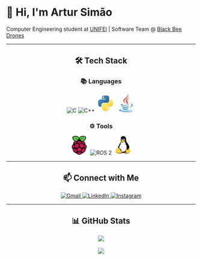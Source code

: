# 👋 Hi, I'm Artur Simão

Computer Engineering student at [UNIFEI](https://unifei.edu.br/) | Software Team @ [Black Bee Drones](https://github.com/Black-Bee-Drones)  

---

<h2 align="center">🛠️ Tech Stack</h2>

<!-- Linguagens -->
<h3 align="center">📚 Languages</h3>

<p align="center">
  <img src="https://upload.wikimedia.org/wikipedia/commons/1/18/C_Programming_Language.svg" alt="C" width="50px" />
  <img src="https://upload.wikimedia.org/wikipedia/commons/1/18/ISO_C%2B%2B_Logo.svg" alt="C++" width="50px" />
  <img src="https://raw.githubusercontent.com/devicons/devicon/master/icons/python/python-original.svg" alt="Python" width="50px" />
  <img src="https://raw.githubusercontent.com/devicons/devicon/master/icons/java/java-original.svg" alt="Java" width="50px" />
</p>

<!-- Ferramentas -->
<h3 align="center">⚙️ Tools</h3>

<p align="center">
  <img src="https://raw.githubusercontent.com/devicons/devicon/master/icons/raspberrypi/raspberrypi-original.svg" alt="Raspberry Pi" width="50px" />
  <!-- ROS 2: recomenda-se usar o logo ROS para representar ROS 2 -->
  <img src="https://raw.githubusercontent.com/ros-infrastructure/artwork/master/ros_logo.svg" alt="ROS 2" width="90px" />
  <!-- Linux (substituindo Ubuntu) -->
  <img src="https://raw.githubusercontent.com/devicons/devicon/master/icons/linux/linux-original.svg" alt="Linux" width="50px" />
</p>

---

<h2 align="center">📫 Connect with Me</h2>

<p align="center">
  <a href="mailto:arturgsimao@gmail.com" style="margin: 0 10;">
    <img src="https://upload.wikimedia.org/wikipedia/commons/7/7e/Gmail_icon_%282020%29.svg" alt="Gmail" width="80px"/>
  </a>
  <a href="https://www.linkedin.com/in/artur-sim%C3%A3o-9a1ab7378/" style="margin: 0 10;">
    <img src="https://cdn.worldvectorlogo.com/logos/linkedin-icon-2.svg" alt="LinkedIn" width="80px"/>
  </a>
  <a href="https://www.instagram.com/artursimaoo_/" style="margin: 0 10;">
    <img src="https://upload.wikimedia.org/wikipedia/commons/a/a5/Instagram_icon.png" alt="Instagram" width="80px"/>
  </a>
</p>

---

<h2 align="center">📊 GitHub Stats</h2>

<p align="center">
  <!-- Commit Stats -->
  <img height="165" src="https://github-readme-stats.vercel.app/api?username=12FlyBreads&show_icons=true&theme=vision-friendly-dark&hide_border=false&include_all_commits=true&count_private=true" />
</p>

<p align="center">
  <!-- Top Languages -->
  <img height="165" src="https://github-readme-stats.vercel.app/api/top-langs/?username=12FlyBreads&layout=compact&theme=vision-friendly-dark&hide_border=false" />
</p>
